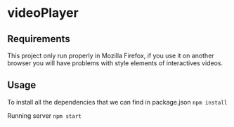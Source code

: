 # videoPlayer
## Requirements
This project only run properly in Mozilla Firefox, if you use it on another browser you will have problems with style elements of interactives videos.
## Usage

To install all the dependencies that we can find in package.json
`npm install`

Running server
`npm start`
